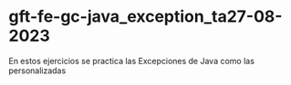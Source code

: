 # gft-fe-gc-java_exception_ta27-08-2023
En estos ejercicios se practica las Excepciones de Java como las personalizadas
